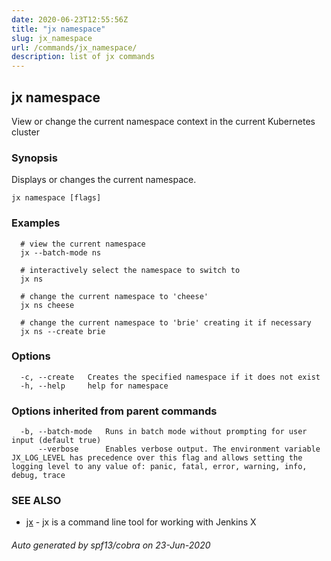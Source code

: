 ```yaml
---
date: 2020-06-23T12:55:56Z
title: "jx namespace"
slug: jx_namespace
url: /commands/jx_namespace/
description: list of jx commands
---
```

## jx namespace

View or change the current namespace context in the current Kubernetes cluster

### Synopsis

Displays or changes the current namespace.

```
jx namespace [flags]
```

### Examples

```
  # view the current namespace
  jx --batch-mode ns
  
  # interactively select the namespace to switch to
  jx ns
  
  # change the current namespace to 'cheese'
  jx ns cheese
  
  # change the current namespace to 'brie' creating it if necessary
  jx ns --create brie
```

### Options

```
  -c, --create   Creates the specified namespace if it does not exist
  -h, --help     help for namespace
```

### Options inherited from parent commands

```
  -b, --batch-mode   Runs in batch mode without prompting for user input (default true)
      --verbose      Enables verbose output. The environment variable JX_LOG_LEVEL has precedence over this flag and allows setting the logging level to any value of: panic, fatal, error, warning, info, debug, trace
```

### SEE ALSO

* [jx](/commands/jx/)	 - jx is a command line tool for working with Jenkins X

###### Auto generated by spf13/cobra on 23-Jun-2020
